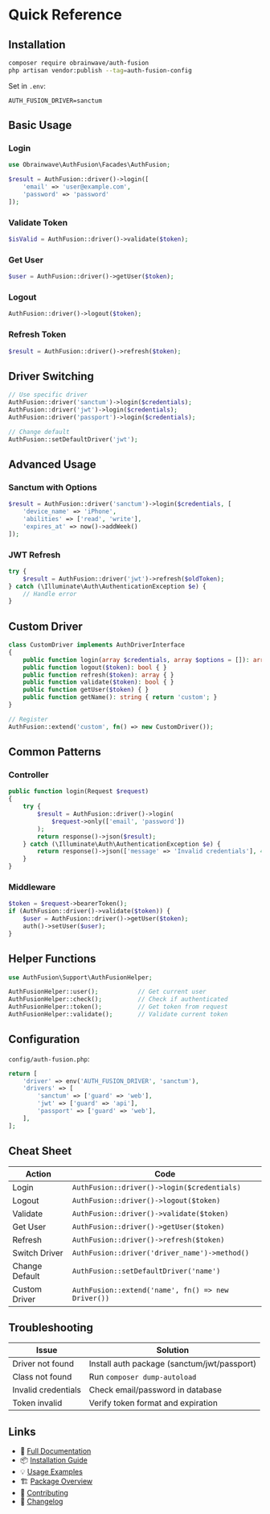 # Quick Reference

## Installation

```bash
composer require obrainwave/auth-fusion
php artisan vendor:publish --tag=auth-fusion-config
```

Set in `.env`:
```env
AUTH_FUSION_DRIVER=sanctum
```

## Basic Usage

### Login
```php
use Obrainwave\AuthFusion\Facades\AuthFusion;

$result = AuthFusion::driver()->login([
    'email' => 'user@example.com',
    'password' => 'password'
]);
```

### Validate Token
```php
$isValid = AuthFusion::driver()->validate($token);
```

### Get User
```php
$user = AuthFusion::driver()->getUser($token);
```

### Logout
```php
AuthFusion::driver()->logout($token);
```

### Refresh Token
```php
$result = AuthFusion::driver()->refresh($token);
```

## Driver Switching

```php
// Use specific driver
AuthFusion::driver('sanctum')->login($credentials);
AuthFusion::driver('jwt')->login($credentials);
AuthFusion::driver('passport')->login($credentials);

// Change default
AuthFusion::setDefaultDriver('jwt');
```

## Advanced Usage

### Sanctum with Options
```php
$result = AuthFusion::driver('sanctum')->login($credentials, [
    'device_name' => 'iPhone',
    'abilities' => ['read', 'write'],
    'expires_at' => now()->addWeek()
]);
```

### JWT Refresh
```php
try {
    $result = AuthFusion::driver('jwt')->refresh($oldToken);
} catch (\Illuminate\Auth\AuthenticationException $e) {
    // Handle error
}
```

## Custom Driver

```php
class CustomDriver implements AuthDriverInterface
{
    public function login(array $credentials, array $options = []): array { }
    public function logout($token): bool { }
    public function refresh($token): array { }
    public function validate($token): bool { }
    public function getUser($token) { }
    public function getName(): string { return 'custom'; }
}

// Register
AuthFusion::extend('custom', fn() => new CustomDriver());
```

## Common Patterns

### Controller
```php
public function login(Request $request)
{
    try {
        $result = AuthFusion::driver()->login(
            $request->only(['email', 'password'])
        );
        return response()->json($result);
    } catch (\Illuminate\Auth\AuthenticationException $e) {
        return response()->json(['message' => 'Invalid credentials'], 401);
    }
}
```

### Middleware
```php
$token = $request->bearerToken();
if (AuthFusion::driver()->validate($token)) {
    $user = AuthFusion::driver()->getUser($token);
    auth()->setUser($user);
}
```

## Helper Functions

```php
use AuthFusion\Support\AuthFusionHelper;

AuthFusionHelper::user();           // Get current user
AuthFusionHelper::check();          // Check if authenticated
AuthFusionHelper::token();          // Get token from request
AuthFusionHelper::validate();       // Validate current token
```

## Configuration

`config/auth-fusion.php`:
```php
return [
    'driver' => env('AUTH_FUSION_DRIVER', 'sanctum'),
    'drivers' => [
        'sanctum' => ['guard' => 'web'],
        'jwt' => ['guard' => 'api'],
        'passport' => ['guard' => 'web'],
    ],
];
```

## Cheat Sheet

| Action | Code |
|--------|------|
| Login | `AuthFusion::driver()->login($credentials)` |
| Logout | `AuthFusion::driver()->logout($token)` |
| Validate | `AuthFusion::driver()->validate($token)` |
| Get User | `AuthFusion::driver()->getUser($token)` |
| Refresh | `AuthFusion::driver()->refresh($token)` |
| Switch Driver | `AuthFusion::driver('driver_name')->method()` |
| Change Default | `AuthFusion::setDefaultDriver('name')` |
| Custom Driver | `AuthFusion::extend('name', fn() => new Driver())` |

## Troubleshooting

| Issue | Solution |
|-------|----------|
| Driver not found | Install auth package (sanctum/jwt/passport) |
| Class not found | Run `composer dump-autoload` |
| Invalid credentials | Check email/password in database |
| Token invalid | Verify token format and expiration |

## Links

- 📖 [Full Documentation](README.md)
- 📦 [Installation Guide](INSTALLATION.md)
- 💡 [Usage Examples](USAGE_EXAMPLES.md)
- 🏗️ [Package Overview](PACKAGE_OVERVIEW.md)
- 🤝 [Contributing](CONTRIBUTING.md)
- 📝 [Changelog](CHANGELOG.md)

